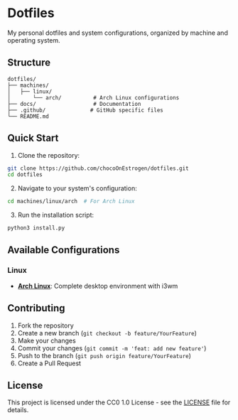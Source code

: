 # Dotfiles

My personal dotfiles and system configurations, organized by machine and operating system.

## Structure

```plaintext
dotfiles/
├── machines/
│   ├── linux/
│       └── arch/          # Arch Linux configurations
├── docs/                  # Documentation
├── .github/              # GitHub specific files
└── README.md
```

## Quick Start

1. Clone the repository:
```bash
git clone https://github.com/chocoOnEstrogen/dotfiles.git
cd dotfiles
```

2. Navigate to your system's configuration:
```bash
cd machines/linux/arch  # For Arch Linux
```

3. Run the installation script:
```bash
python3 install.py
```

## Available Configurations

### Linux
- **[Arch Linux](machines/linux/arch/README.md)**: Complete desktop environment with i3wm


## Contributing

1. Fork the repository
2. Create a new branch (`git checkout -b feature/YourFeature`)
3. Make your changes
4. Commit your changes (`git commit -m 'feat: add new feature'`)
5. Push to the branch (`git push origin feature/YourFeature`)
6. Create a Pull Request

## License

This project is licensed under the CC0 1.0 License - see the [LICENSE](LICENSE) file for details.



